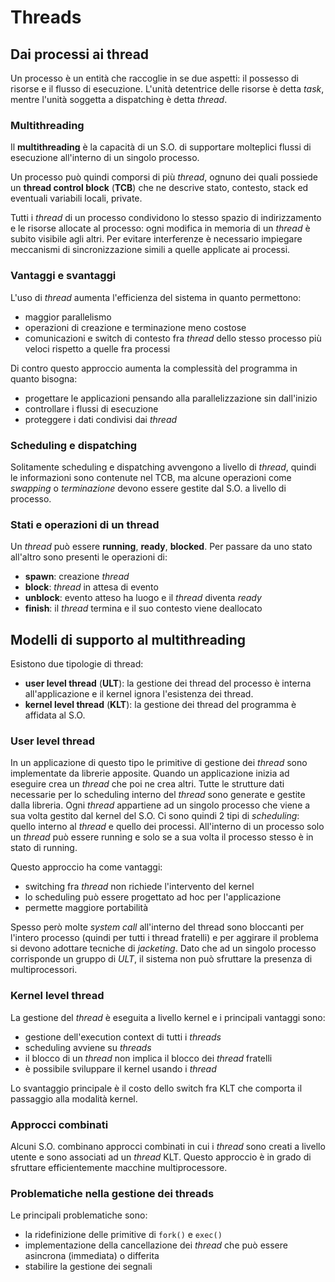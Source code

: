 # Threads

## Dai processi ai thread

Un processo è un entità che raccoglie in se due aspetti: il possesso di risorse e il flusso di esecuzione. L'unità detentrice delle risorse è detta _task_, mentre l'unità soggetta a dispatching è detta _thread_.

### Multithreading

Il **multithreading** è la capacità di un S.O. di supportare molteplici flussi di esecuzione all'interno di un singolo processo.

Un processo può quindi comporsi di più _thread_, ognuno dei quali possiede un **thread control block**  (**TCB**) che ne descrive stato, contesto, stack ed eventuali variabili locali, private.

Tutti i _thread_ di un processo condividono lo stesso spazio di indirizzamento e le risorse allocate al processo: ogni modifica in memoria di un _thread_ è subito visibile agli altri. Per evitare interferenze è necessario impiegare meccanismi di sincronizzazione simili a quelle applicate ai processi.

### Vantaggi e svantaggi

L'uso di _thread_ aumenta l'efficienza del sistema in quanto permettono:

- maggior parallelismo
- operazioni di creazione e terminazione meno costose
- comunicazioni e switch di contesto fra _thread_ dello stesso processo più veloci rispetto a quelle fra processi

Di contro questo approccio aumenta la complessità del programma in quanto bisogna:

- progettare le applicazioni pensando alla parallelizzazione sin dall'inizio
- controllare i flussi di esecuzione
- proteggere i dati condivisi dai _thread_

### Scheduling e dispatching

Solitamente scheduling e dispatching avvengono a livello di _thread_, quindi le informazioni sono contenute nel TCB, ma alcune operazioni come _swapping_ o _terminazione_ devono essere gestite dal S.O. a livello di processo.

### Stati e operazioni di un thread

Un _thread_ può essere **running**, **ready**, **blocked**. Per passare da uno stato all'altro sono presenti le operazioni di:

- **spawn**: creazione _thread_
- **block**: _thread_ in attesa di evento
- **unblock**: evento atteso ha luogo e il _thread_ diventa _ready_
- **finish**: il _thread_ termina e il suo contesto viene deallocato

## Modelli di supporto al multithreading

Esistono due tipologie di thread:

- **user level thread** (**ULT**): la gestione dei thread del processo è interna all'applicazione e il kernel ignora l'esistenza dei thread.
- **kernel level thread** (**KLT**): la gestione dei thread del programma è affidata al S.O.

### User level thread

In un applicazione di questo tipo le primitive di gestione dei _thread_ sono implementate da librerie apposite. Quando un applicazione inizia ad eseguire crea un _thread_ che poi ne crea altri. Tutte le strutture dati necessarie per lo scheduling interno del _thread_ sono generate e gestite dalla libreria. Ogni _thread_ appartiene ad un singolo processo che viene a sua volta gestito dal kernel del S.O. Ci sono quindi 2 tipi di _scheduling_: quello interno al _thread_ e quello dei processi. All'interno di un processo solo un _thread_ può essere running e solo se a sua volta il processo stesso è in stato di running.

Questo approccio ha come vantaggi:

- switching fra _thread_ non richiede l'intervento del kernel
- lo scheduling può essere progettato ad hoc per l'applicazione
- permette maggiore portabilità

Spesso però molte _system call_ all'interno del thread sono bloccanti per l'intero processo (quindi per tutti i thread fratelli) e per aggirare il problema si devono adottare tecniche di _jacketing_. Dato che ad un singolo processo corrisponde un gruppo di _ULT_, il sistema non può sfruttare la presenza di multiprocessori.

### Kernel level thread

La gestione del _thread_ è eseguita a livello kernel e i principali vantaggi sono:

- gestione dell'execution context di tutti i _threads_
- scheduling avviene su _threads_
- il blocco di un _thread_ non implica il blocco dei _thread_ fratelli
- è possibile sviluppare il kernel usando i _thread_

Lo svantaggio principale è il costo dello switch fra KLT che comporta il passaggio alla modalità kernel.

### Approcci combinati

Alcuni S.O. combinano approcci combinati in cui i _thread_ sono creati a livello utente e sono associati ad un _thread_ KLT. Questo approccio è in grado di sfruttare efficientemente macchine multiprocessore.

### Problematiche nella gestione dei threads

Le principali problematiche sono:

- la ridefinizione delle primitive di `fork()` e `exec()`
- implementazione della cancellazione dei _thread_ che può essere asincrona (immediata) o differita
- stabilire la gestione dei segnali
